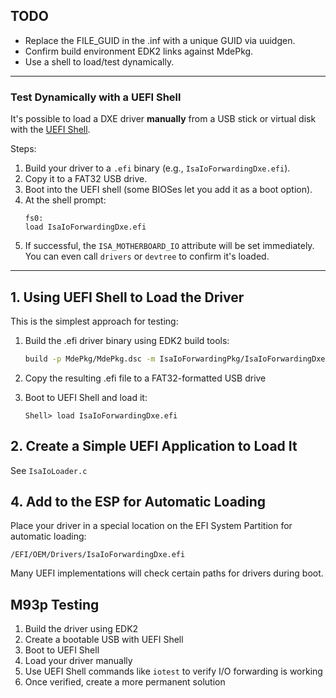 ## TODO
- Replace the FILE_GUID in the .inf with a unique GUID via uuidgen.
- Confirm build environment EDK2 links against MdePkg.
- Use a shell to load/test dynamically.

---

### **Test Dynamically with a UEFI Shell**
It's possible to load a DXE driver **manually** from a USB stick or virtual disk with the [UEFI Shell](https://github.com/tianocore/edk2-shell).

Steps:
1. Build your driver to a `.efi` binary (e.g., `IsaIoForwardingDxe.efi`).
2. Copy it to a FAT32 USB drive.
3. Boot into the UEFI shell (some BIOSes let you add it as a boot option).
4. At the shell prompt:
   ```shell
   fs0:
   load IsaIoForwardingDxe.efi
   ```
5. If successful, the `ISA_MOTHERBOARD_IO` attribute will be set immediately. You can even call `drivers` or `devtree` to confirm it's loaded.

---

## 1. Using UEFI Shell to Load the Driver

This is the simplest approach for testing:

1. Build the .efi driver binary using EDK2 build tools:
   ```bash
   build -p MdePkg/MdePkg.dsc -m IsaIoForwardingPkg/IsaIoForwardingDxe/IsaIoForwardingDxe.inf -a X64 -t GCC5
   ```

2. Copy the resulting .efi file to a FAT32-formatted USB drive

3. Boot to UEFI Shell and load it:
   ```
   Shell> load IsaIoForwardingDxe.efi
   ```

## 2. Create a Simple UEFI Application to Load It

See `IsaIoLoader.c`

## 4. Add to the ESP for Automatic Loading

Place your driver in a special location on the EFI System Partition for automatic loading:

```
/EFI/OEM/Drivers/IsaIoForwardingDxe.efi
```

Many UEFI implementations will check certain paths for drivers during boot.

## M93p Testing
1. Build the driver using EDK2
2. Create a bootable USB with UEFI Shell
3. Boot to UEFI Shell
4. Load your driver manually
5. Use UEFI Shell commands like `iotest` to verify I/O forwarding is working
6. Once verified, create a more permanent solution
